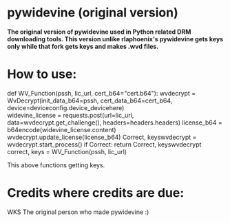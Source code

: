 pywidevine (original version)
===============
**The original version of pywidevine used in Python related DRM downloading tools. This version unlike rlaphoenix's pywidevine gets keys only while that fork gets keys and makes .wvd files.**


How to use:
===============

def WV_Function(pssh, lic_url, cert_b64="cert.b64"):
    wvdecrypt = WvDecrypt(init_data_b64=pssh, cert_data_b64=cert_b64, device=deviceconfig.device_devicehere)                   
    widevine_license = requests.post(url=lic_url, data=wvdecrypt.get_challenge(), headers=headers.headers)
    license_b64 = b64encode(widevine_license.content)
    wvdecrypt.update_license(license_b64)
    Correct, keyswvdecrypt = wvdecrypt.start_process()
    if Correct:
        return Correct, keyswvdecrypt   
correct, keys = WV_Function(pssh, lic_url)

This above functions getting keys.

Credits where credits are due:
===============

WKS
The original person who made pywidevine :)
